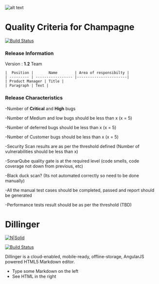 
![alt text](https://www.titus.com/themes/custom/titus/logo.svg)

# Quality Criteria for Champagne 
[![Build Status](https://titusinc.visualstudio.com/TitusSaaS/_apis/build/status/TITUS%20Services/TITUS%20Services%20-%20CI)](https://titusinc.visualstudio.com/TitusSaaS/_build/latest?definitionId=2)

### Release Information 
Version : **1.2**
Team 
```
|  Position |       Name        | Area of responsibilty |
| --------- | ----------------- |-----------------------|                      
| Product Manager | Title |
| Paragraph | Text | 
```
### Release Characteristics 

-Number of **Critical** and **High** bugs 

-Number of Medium and low bugs should be less than x  (x = 5)

-Number of deferred bugs should be less than x  (x = 5)

-Number of Customer bugs should be less than x (x = 5)

-Security Scan results are as per the threshold defined (Number of vulnerabilities should be less than x)

-SonarQube quality gate is at the required level (code smells,  code coverage not down from previous, etc)

-Black duck scan? (Its not automated correctly so need to be done manually)

-All the manual test cases should be completed, passed and report should be generated

-Performance tests result should be as per the threshold  (TBD)

# Dillinger

[![N|Solid](https://cldup.com/dTxpPi9lDf.thumb.png)](https://nodesource.com/products/nsolid)

[![Build Status](https://travis-ci.org/joemccann/dillinger.svg?branch=master)](https://travis-ci.org/joemccann/dillinger)

Dillinger is a cloud-enabled, mobile-ready, offline-storage, AngularJS powered HTML5 Markdown editor.

  - Type some Markdown on the left
  - See HTML in the right
